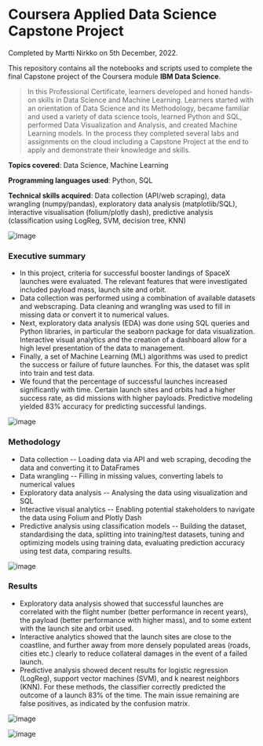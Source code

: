 # Coursera Applied Data Science Capstone Project

Completed by Martti Nirkko on 5th December, 2022.

This repository contains all the notebooks and scripts used to complete the final Capstone project of the Coursera module **IBM Data Science**.

> In this Professional Certificate, learners developed and honed hands-on skills in Data Science and Machine Learning.
> Learners started with an orientation of Data Science and its Methodology, became familiar and used a variety of data science tools, learned Python and SQL, performed Data Visualization and Analysis, and created Machine Learning models. 
> In the process they completed several labs and assignments on the cloud including a Capstone Project at the end to apply and demonstrate their knowledge and skills.

**Topics covered**: Data Science, Machine Learning

**Programming languages used**: Python, SQL 

**Technical skills acquired**: Data collection (API/web scraping), data wrangling (numpy/pandas), exploratory data analysis (matplotlib/SQL), interactive visualisation (folium/plotly dash), predictive analysis (classification using LogReg, SVM, decision tree, KNN)

![image](https://github.com/mnirkko/datascience/assets/6942556/1727f30d-174d-4337-9186-d3a9b8280f44)

### Executive summary
* In this project, criteria for successful booster landings of SpaceX launches were evaluated. The relevant features that were investigated included payload mass, launch site and orbit.
* Data collection was performed using a combination of available datasets and webscraping. Data cleaning and wrangling was used to fill in missing data or convert it to numerical values.
* Next, exploratory data analysis (EDA) was done using SQL queries and Python libraries, in particular the seaborn package for data visualization. Interactive visual analytics and the creation of a dashboard allow for a high level presentation of the data to management.
* Finally, a set of Machine Learning (ML) algorithms was used to predict the success or failure of future launches. For this, the dataset was split into train and test data.
* We found that the percentage of successful launches increased significantly with time. Certain launch sites and orbits had a higher success rate, as did missions with higher payloads. Predictive modeling yielded 83% accuracy for predicting successful landings.

![image](https://github.com/mnirkko/datascience/assets/6942556/2c16bf9a-659c-4735-b314-2d493ee73868)

### Methodology
* Data collection -- Loading data via API and web scraping, decoding the data and converting it to DataFrames
* Data wrangling -- Filling in missing values, converting labels to numerical values
* Exploratory data analysis -- Analysing the data using visualization and SQL
* Interactive visual analytics -- Enabling potential stakeholders to navigate the data using Folium and Plotly Dash
* Predictive analysis using classification models -- Building the dataset, standardising the data, splitting into training/test datasets, tuning and optimizing models using training data, evaluating prediction accuracy using test data, comparing results.

![image](https://github.com/mnirkko/datascience/assets/6942556/c35c8c7c-77a0-4090-892d-cb54e8b4e192)

### Results
* Exploratory data analysis showed that successful launches are correlated with the flight number (better performance in recent years), the payload (better performance with higher mass), and to some extent with the launch site and orbit used.
* Interactive analytics showed that the launch sites are close to the coastline, and further away from more densely populated areas (roads, cities etc.) clearly to reduce collateral damages in the event of a failed launch.
* Predictive analysis showed decent results for logistic regression (LogReg), support vector machines (SVM), and k nearest neighbors (KNN). For these methods, the classifier correctly predicted the outcome of a launch 83% of the time. The main issue remaining are false positives, as indicated by the confusion matrix.

![image](https://github.com/mnirkko/datascience/assets/6942556/6695f459-11c0-4a5d-967e-2b34b720a291)

![image](https://github.com/mnirkko/datascience/assets/6942556/939f384b-fd2e-4e6c-9e81-fdbd1107eac6)
